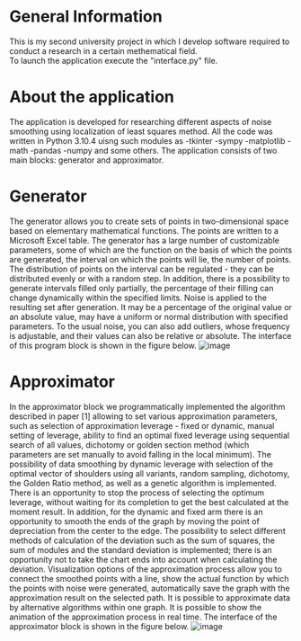 # General Information
This is my second university project in which I develop software required to conduct a research in a certain methematical field.<br />
To launch the application execute the "interface.py" file.

# About the application
The application is developed for researching different aspects of noise smoothing using localization of least squares method. All the code was written in Python 3.10.4 uisng such modules as -tkinter -sympy -matplotlib -math -pandas -numpy and some others. The application consists of two main blocks: generator and approximator.
# Generator
The generator allows you to create sets of points in two-dimensional space based on elementary mathematical functions. The points are written to a Microsoft Excel table. The generator has a large number of customizable parameters, some of which are the function on the basis of which the points are generated, the interval on which the points will lie, the number of points. The distribution of points on the interval can be regulated - they can be distributed evenly or with a random step. In addition, there is a possibility to generate intervals filled only partially, the percentage of their filling can change dynamically within the specified limits. Noise is applied to the resulting set after generation. It may be a percentage of the original value or an absolute value, may have a uniform or normal distribution with specified parameters. To the usual noise, you can also add outliers, whose frequency is adjustable, and their values can also be relative or absolute. The interface of this program block is shown in the figure below.
![image](https://user-images.githubusercontent.com/35616551/236660425-429e42ee-faca-4527-84cf-8998a0ee4dfb.png)
# Approximator
In the approximator block we programmatically implemented the algorithm described in paper [1] allowing to set various approximation parameters, such as selection of approximation leverage - fixed or dynamic, manual setting of leverage, ability to find an optimal fixed leverage using sequential search of all values, dichotomy or golden section method (which parameters are set manually to avoid falling in the local minimum). The possibility of data smoothing by dynamic leverage with selection of the optimal vector of shoulders using all variants, random sampling, dichotomy, the Golden Ratio method, as well as a genetic algorithm is implemented. There is an opportunity to stop the process of selecting the optimum leverage, without waiting for its completion to get the best calculated at the moment result. In addition, for the dynamic and fixed arm there is an opportunity to smooth the ends of the graph by moving the point of depreciation from the center to the edge. The possibility to select different methods of calculation of the deviation such as the sum of squares, the sum of modules and the standard deviation is implemented; there is an opportunity not to take the chart ends into account when calculating the deviation. Visualization options of the approximation process allow you to connect the smoothed points with a line, show the actual function by which the points with noise were generated, automatically save the graph with the approximation result on the selected path. It is possible to approximate data by alternative algorithms within one graph. It is possible to show the animation of the approximation process in real time. The interface of the approximator block is shown in the figure below.
![image](https://user-images.githubusercontent.com/35616551/236660504-3ed13c88-c2d2-403d-8954-97b0b895569c.png)
